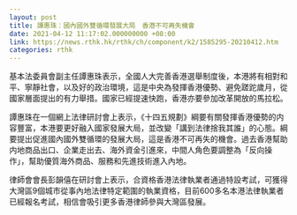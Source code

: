 ```yaml
---
layout: post
title: 譚惠珠：國內國外雙循環發展大局　香港不可再失機會
date: 2021-04-12 11:17:02.000000000 +08:00
link: https://news.rthk.hk/rthk/ch/component/k2/1585295-20210412.htm
categories: rthk
---
```


基本法委員會副主任譚惠珠表示，全國人大完善香港選舉制度後，本港將有相對和平、寧靜社會，以及好的政治環境，這是中央為發揮香港優勢、避免蹉跎歲月，從國家層面提出的有力舉措。國家已經提速快跑，香港亦要參加改革開放的馬拉松。

譚惠珠在一個網上法律研討會上表示，《十四五規劃》綱要有關發揮香港優勢的内容豐富，本港要更好融入國家發展大局，並改變「講到法律捨我其誰」的心態。綱要提出促進國內國外雙循環的發展大局，這是香港不可再失的機會。過去香港幫助内地商品出口、企業走出去、海外資金引進來，中間人角色要調整為「反向操作」，幫助優質海外商品、服務和先進技術進入內地。

律師會會長彭韻僖在研討會上表示，合資格香港法律執業者通過特設考試，可獲得大灣區9個城市從事內地法律特定範圍的執業資格，目前600多名本港法律執業者已經報名考試，相信會吸引更多香港律師參與大灣區發展。

